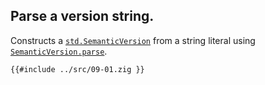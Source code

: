 ## Parse a version string.

Constructs a [`std.SemanticVersion`] from a string literal using [`SemanticVersion.parse`].

```zig
{{#include ../src/09-01.zig }}
```

[`std.semanticversion`]: https://ziglang.org/documentation/0.11.0/std/#A;std:SemanticVersion
[`semanticversion.parse`]: https://ziglang.org/documentation/0.11.0/std/#A;std:SemanticVersion.parse
[semantic versioning specification]: http://semver.org/
